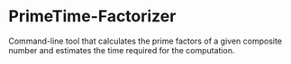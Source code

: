# PrimeTime-Factorizer
Command-line tool that calculates the prime factors of a given composite number and estimates the time required for the computation.

